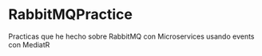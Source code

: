 # RabbitMQPractice
Practicas que he hecho sobre RabbitMQ con Microservices usando events con MediatR
